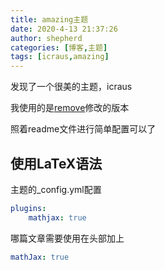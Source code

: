 ```yaml
---
title: amazing主题
date: 2020-4-13 21:37:26
author: shepherd
categories: [博客,主题]
tags: [icraus,amazing]
---
```


发现了一个很美的主题，icraus

<!-- more -->

我使用的是[remove](https://github.com/removeif/hexo-theme-amazing)修改的版本

照着readme文件进行简单配置可以了

## 使用LaTeX语法

主题的_config.yml配置

```yaml
plugins:
	mathjax: true
```

哪篇文章需要使用在头部加上

```yaml
mathJax: true
```

